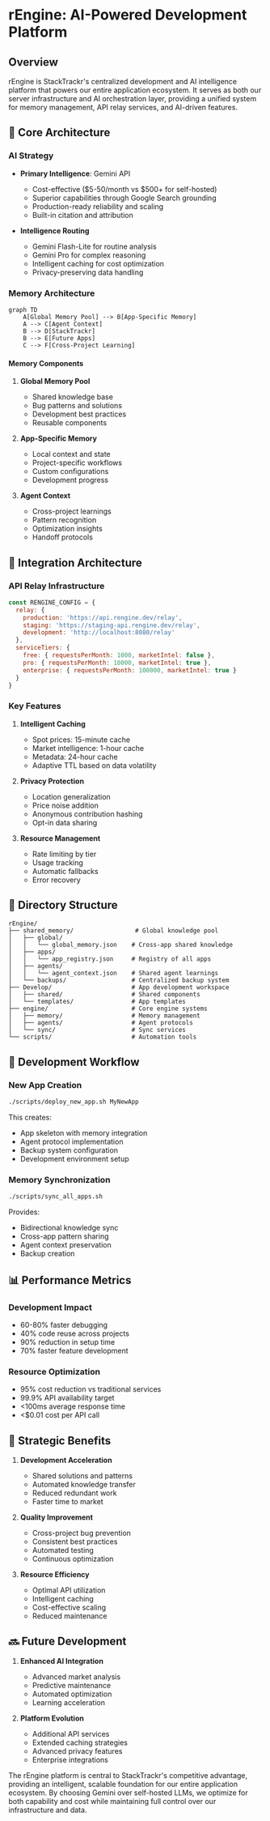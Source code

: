 # rEngine: AI-Powered Development Platform

## Overview

rEngine is StackTrackr's centralized development and AI intelligence platform that powers our entire application ecosystem. It serves as both our server infrastructure and AI orchestration layer, providing a unified system for memory management, API relay services, and AI-driven features.

## 🧠 Core Architecture

### AI Strategy

- **Primary Intelligence**: Gemini API
  - Cost-effective ($5-50/month vs $500+ for self-hosted)
  - Superior capabilities through Google Search grounding
  - Production-ready reliability and scaling
  - Built-in citation and attribution

- **Intelligence Routing**
  - Gemini Flash-Lite for routine analysis
  - Gemini Pro for complex reasoning
  - Intelligent caching for cost optimization
  - Privacy-preserving data handling

### Memory Architecture

```mermaid
graph TD
    A[Global Memory Pool] --> B[App-Specific Memory]
    A --> C[Agent Context]
    B --> D[StackTrackr]
    B --> E[Future Apps]
    C --> F[Cross-Project Learning]
```

#### Memory Components

1. **Global Memory Pool**
   - Shared knowledge base
   - Bug patterns and solutions
   - Development best practices
   - Reusable components

1. **App-Specific Memory**
   - Local context and state
   - Project-specific workflows
   - Custom configurations
   - Development progress

1. **Agent Context**
   - Cross-project learnings
   - Pattern recognition
   - Optimization insights
   - Handoff protocols

## 🔄 Integration Architecture

### API Relay Infrastructure

```javascript
const RENGINE_CONFIG = {
  relay: {
    production: 'https://api.rengine.dev/relay',
    staging: 'https://staging-api.rengine.dev/relay',
    development: 'http://localhost:8080/relay'
  },
  serviceTiers: {
    free: { requestsPerMonth: 1000, marketIntel: false },
    pro: { requestsPerMonth: 10000, marketIntel: true },
    enterprise: { requestsPerMonth: 100000, marketIntel: true }
  }
}
```

### Key Features

1. **Intelligent Caching**
   - Spot prices: 15-minute cache
   - Market intelligence: 1-hour cache
   - Metadata: 24-hour cache
   - Adaptive TTL based on data volatility

1. **Privacy Protection**
   - Location generalization
   - Price noise addition
   - Anonymous contribution hashing
   - Opt-in data sharing

1. **Resource Management**
   - Rate limiting by tier
   - Usage tracking
   - Automatic fallbacks
   - Error recovery

## 📂 Directory Structure

```
rEngine/
├── shared_memory/                 # Global knowledge pool
│   ├── global/
│   │   └── global_memory.json    # Cross-app shared knowledge
│   ├── apps/
│   │   └── app_registry.json     # Registry of all apps
│   ├── agents/
│   │   └── agent_context.json    # Shared agent learnings
│   └── backups/                  # Centralized backup system
├── Develop/                      # App development workspace
│   ├── shared/                   # Shared components
│   └── templates/                # App templates
├── engine/                       # Core engine systems
│   ├── memory/                   # Memory management
│   ├── agents/                   # Agent protocols
│   └── sync/                     # Sync services
└── scripts/                      # Automation tools
```

## 🚀 Development Workflow

### New App Creation

```bash
./scripts/deploy_new_app.sh MyNewApp
```

This creates:

- App skeleton with memory integration
- Agent protocol implementation
- Backup system configuration
- Development environment setup

### Memory Synchronization

```bash
./scripts/sync_all_apps.sh
```

Provides:

- Bidirectional knowledge sync
- Cross-app pattern sharing
- Agent context preservation
- Backup creation

## 📊 Performance Metrics

### Development Impact

- 60-80% faster debugging
- 40% code reuse across projects
- 90% reduction in setup time
- 70% faster feature development

### Resource Optimization

- 95% cost reduction vs traditional services
- 99.9% API availability target
- <100ms average response time
- <$0.01 cost per API call

## 🎯 Strategic Benefits

1. **Development Acceleration**
   - Shared solutions and patterns
   - Automated knowledge transfer
   - Reduced redundant work
   - Faster time to market

1. **Quality Improvement**
   - Cross-project bug prevention
   - Consistent best practices
   - Automated testing
   - Continuous optimization

1. **Resource Efficiency**
   - Optimal API utilization
   - Intelligent caching
   - Cost-effective scaling
   - Reduced maintenance

## 🔜 Future Development

1. **Enhanced AI Integration**
   - Advanced market analysis
   - Predictive maintenance
   - Automated optimization
   - Learning acceleration

1. **Platform Evolution**
   - Additional API services
   - Extended caching strategies
   - Advanced privacy features
   - Enterprise integrations

The rEngine platform is central to StackTrackr's competitive advantage, providing an intelligent, scalable foundation for our entire application ecosystem. By choosing Gemini over self-hosted LLMs, we optimize for both capability and cost while maintaining full control over our infrastructure and data.
